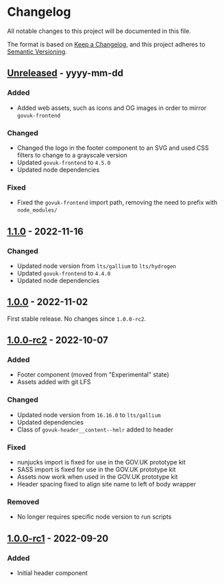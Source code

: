 # Changelog

All notable changes to this project will be documented in this file.

The format is based on [Keep a Changelog](https://keepachangelog.com/en/1.0.0/), and this project adheres to [Semantic Versioning](https://semver.org/spec/v2.0.0.html).

## [Unreleased] - yyyy-mm-dd
### Added
- Added web assets, such as icons and OG images in order to mirror `govuk-frontend`
### Changed
- Changed the logo in the footer component to an SVG and used CSS filters to change to a grayscale version
- Updated `govuk-frontend` to `4.5.0`
- Updated node dependencies
### Fixed
- Fixed the `govuk-frontend` import path, removing the need to prefix with `node_modules/`

## [1.1.0] - 2022-11-16
### Changed
- Updated node version from `lts/gallium` to `lts/hydrogen`
- Updated `govuk-frontend` to `4.4.0`
- Updated node dependencies

## [1.0.0] - 2022-11-02
First stable release. No changes since `1.0.0-rc2`.

## [1.0.0-rc2] - 2022-10-07
### Added
- Footer component (moved from "Experimental" state)
- Assets added with git LFS
### Changed
- Updated node version from `16.16.0` to `lts/gallium`
- Updated dependencies
- Class of `govuk-header__content--hmlr` added to header
### Fixed
- nunjucks import is fixed for use in the GOV.UK prototype kit
- SASS import is fixed for use in the GOV.UK prototype kit
- Assets now work when used in the GOV.UK prototype kit
- Header spacing fixed to align site name to left of body wrapper
### Removed
- No longer requires specific node version to run scripts

## [1.0.0-rc1] - 2022-09-20
### Added
- Initial header component

[Unreleased]: https://github.com/LandRegistry/hmlr-frontend/compare/v1.1.0...HEAD
[1.1.0]: https://github.com/LandRegistry/hmlr-frontend/compare/v1.0.0...v1.1.0
[1.0.0]: https://github.com/LandRegistry/hmlr-frontend/compare/v1.0.0-rc2...v1.0.0
[1.0.0-rc2]: https://github.com/LandRegistry/hmlr-frontend/compare/v1.0.0-rc1...v1.0.0-rc2
[1.0.0-rc1]: https://github.com/LandRegistry/hmlr-frontend/releases/tag/v1.0.0-rc1
